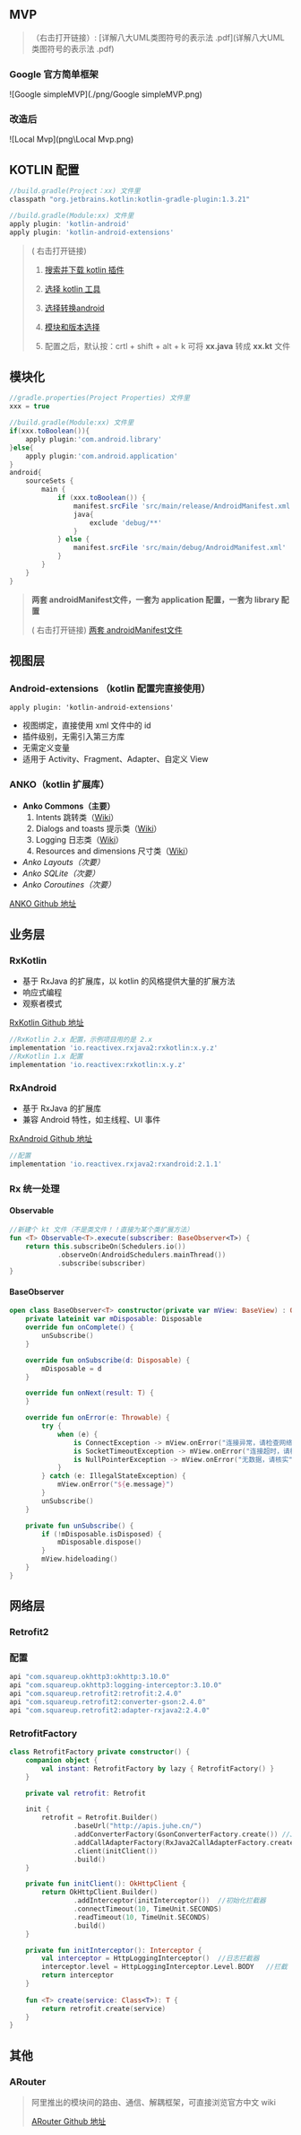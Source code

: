 ## MVP

> （右击打开链接）: [详解八大UML类图符号的表示法 .pdf](详解八大UML类图符号的表示法 .pdf) 

### Google 官方简单框架

![Google simpleMVP](./png/Google simpleMVP.png)

### 改造后

![Local Mvp](png\Local Mvp.png)

## KOTLIN 配置

```groovy
//build.gradle(Project：xx) 文件里
classpath "org.jetbrains.kotlin:kotlin-gradle-plugin:1.3.21"

//build.gradle(Module:xx) 文件里
apply plugin: 'kotlin-android'
apply plugin: 'kotlin-android-extensions'
```

> ( 右击打开链接)
>
> 1. [搜索并下载 kotlin 插件](png\1553526235(1).png)
>
> 2. [选择 kotlin 工具](png\1553525902(1).png)
> 3. [选择转换android](png\1553526382(1).png)
> 4. [模块和版本选择](png\1553526445(1).png)
> 5. 配置之后，默认按：crtl + shift + alt + k 可将 **xx.java** 转成 **xx.kt** 文件

## 模块化

```groovy
//gradle.properties(Project Properties) 文件里
xxx = true

//build.gradle(Module:xx) 文件里
if(xxx.toBoolean()){
    apply plugin:'com.android.library'
}else{
    apply plugin:'com.android.application'
}
android{
	sourceSets {
    	main {
        	if (xxx.toBoolean()) {
            	manifest.srcFile 'src/main/release/AndroidManifest.xml'
            	java{
                	exclude 'debug/**'
            	}
        	} else {
            	manifest.srcFile 'src/main/debug/AndroidManifest.xml'
        	}
    	}
	}
}
```
> **两套 androidManifest文件，一套为 application 配置，一套为 library 配置** 
>
> ( 右击打开链接) [两套 androidManifest文件](png\1553524486(1).png)

## 视图层

### Android-extensions （kotlin 配置完直接使用）

`apply plugin: 'kotlin-android-extensions'`

-  视图绑定，直接使用 xml 文件中的 id
-  插件级别，无需引入第三方库
-  无需定义变量
-  适用于 Activity、Fragment、Adapter、自定义 View

### ANKO（kotlin 扩展库）

- **Anko Commons（主要）**
  1. Intents 跳转类（[Wiki](https://github.com/Kotlin/anko/wiki/Anko-Commons-%E2%80%93-Intents)）
  2. Dialogs and toasts 提示类（[Wiki](https://github.com/Kotlin/anko/wiki/Anko-Commons-%E2%80%93-Dialogs)）
  3. Logging  日志类（[Wiki](https://github.com/Kotlin/anko/wiki/Anko-Commons-%E2%80%93-Logging)）
  4. Resources and dimensions 尺寸类（[Wiki](https://github.com/Kotlin/anko/wiki/Anko-Commons-%E2%80%93-Misc)）
- *Anko Layouts（次要）*
- *Anko SQLite（次要）*
-  *Anko Coroutines（次要）*

[ANKO Github 地址](https://github.com/Kotlin/anko)

## 业务层

### RxKotlin

-  基于 RxJava 的扩展库，以 kotlin 的风格提供大量的扩展方法
-  响应式编程
-  观察者模式

[RxKotlin Github 地址](<https://github.com/ReactiveX/RxKotlin>)

```groovy
//RxKotlin 2.x 配置，示例项目用的是 2.x
implementation 'io.reactivex.rxjava2:rxkotlin:x.y.z'
//RxKotlin 1.x 配置
implementation 'io.reactivex:rxkotlin:x.y.z'
```

### RxAndroid

-  基于 RxJava 的扩展库
-  兼容 Android 特性，如主线程、UI 事件

[RxAndroid Github 地址](<https://github.com/ReactiveX/RxAndroid>)

```groovy
//配置
implementation 'io.reactivex.rxjava2:rxandroid:2.1.1'
```



### Rx 统一处理

#### Observable<T>

```kotlin
//新建个 kt 文件（不是类文件！！直接为某个类扩展方法）
fun <T> Observable<T>.execute(subscriber: BaseObserver<T>) {
    return this.subscribeOn(Schedulers.io())
            .observeOn(AndroidSchedulers.mainThread())
            .subscribe(subscriber)
}
```

#### BaseObserver

```kotlin
open class BaseObserver<T> constructor(private var mView: BaseView) : Observer<T> {
    private lateinit var mDisposable: Disposable
    override fun onComplete() {
        unSubscribe()
    }

    override fun onSubscribe(d: Disposable) {
        mDisposable = d
    }

    override fun onNext(result: T) {
    }

    override fun onError(e: Throwable) {
        try {
            when (e) {
                is ConnectException -> mView.onError("连接异常，请检查网络")
                is SocketTimeoutException -> mView.onError("连接超时，请检查网络")
                is NullPointerException -> mView.onError("无数据，请核实")
            }
        } catch (e: IllegalStateException) {
            mView.onError("${e.message}")
        }
        unSubscribe()
    }

    private fun unSubscribe() {
        if (!mDisposable.isDisposed) {
            mDisposable.dispose()
        }
        mView.hideloading()
    }
}
```

## 网络层

### Retrofit2

### 配置

```groovy
api "com.squareup.okhttp3:okhttp:3.10.0"
api "com.squareup.okhttp3:logging-interceptor:3.10.0"
api "com.squareup.retrofit2:retrofit:2.4.0"
api "com.squareup.retrofit2:converter-gson:2.4.0"
api "com.squareup.retrofit2:adapter-rxjava2:2.4.0"
```

### RetrofitFactory

```kotlin
class RetrofitFactory private constructor() {
    companion object {
        val instant: RetrofitFactory by lazy { RetrofitFactory() }
    }

    private val retrofit: Retrofit

    init {
        retrofit = Retrofit.Builder()
                .baseUrl("http://apis.juhe.cn/")
                .addConverterFactory(GsonConverterFactory.create()) //Json数据转换支持
                .addCallAdapterFactory(RxJava2CallAdapterFactory.create()) //Rx支持
                .client(initClient())
                .build()
    }

    private fun initClient(): OkHttpClient {
        return OkHttpClient.Builder()
                .addInterceptor(initInterceptor())	//初始化拦截器
                .connectTimeout(10, TimeUnit.SECONDS)
                .readTimeout(10, TimeUnit.SECONDS)
                .build()
    }

    private fun initInterceptor(): Interceptor {
        val interceptor = HttpLoggingInterceptor()	//日志拦截器
        interceptor.level = HttpLoggingInterceptor.Level.BODY	//拦截 leve
        return interceptor
    }
    
    fun <T> create(service: Class<T>): T {
        return retrofit.create(service)
    }
}
```

## 其他

### ARouter

> 阿里推出的模块间的路由、通信、解耦框架，可直接浏览官方中文 wiki
>
> [ARouter Github 地址](<https://github.com/ReactiveX/RxAndroid>)
